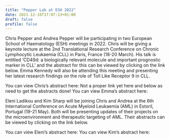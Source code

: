```yaml
---
title: "Pepper Lab at ESH 2022"
date: 2021-12-16T17:07:13+01:00
draft: false
profile: false 
---
```

Chris Pepper and Andrea Pepper will be participating in two European School of Haematology (ESH) meetings in 2022.  Chris will be giving a keynote lecture at the 2nd Translational Research Conference on Chronic Lymphocytic Leukaemia (CLL) in Paris, France (18-20 March). His talk is entitled ‘CD49d: a biologically relevant molecule and important prognostic marker in CLL’ and the abstract for this can be viewed by clicking on the link below. Emma Kennedy will also be attending this meeting and presenting her latest research findings on the role of Toll Like Receptor 9 in CLL. 

You can view Chris’s abstract here: Not a proper link yet here and below as need to get the abstracts done!
You can view Emma’s abstract here:

Eleni Ladikou and Kim Sharp will be joining Chris and Andrea at the 6th International Conference on Acute Myeloid Leukaemia (AML) in Estoril, Portugal (19-21 May). Both will be presenting updates of their projects on the microenvironment and therapeutic targeting of AML. Their abstracts can be viewed by clicking on the link below.

You can view Eleni’s abstract here:
You can view Kim’s abstract here:
